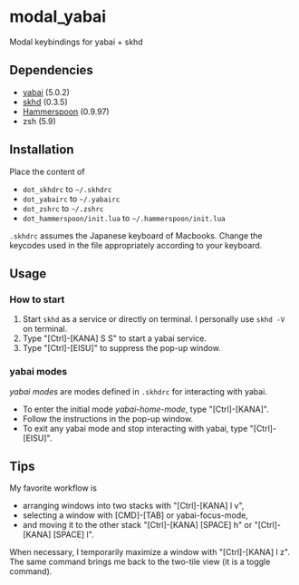 # modal_yabai
Modal keybindings for yabai + skhd

## Dependencies
- [yabai](https://github.com/koekeishiya/yabai) (5.0.2)
- [skhd](https://github.com/koekeishiya/skhd) (0.3.5)
- [Hammerspoon](https://github.com/Hammerspoon/hammerspoon) (0.9.97)
- zsh (5.9)

## Installation
Place the content of
- `dot_skhdrc` to `~/.skhdrc`
- `dot_yabairc` to `~/.yabairc`
- `dot_zshrc` to `~/.zshrc`
- `dot_hammerspoon/init.lua` to `~/.hammerspoon/init.lua`

`.skhdrc` assumes the Japanese keyboard of Macbooks.
Change the keycodes used in the file appropriately according to your keyboard.

## Usage

### How to start
1. Start `skhd` as a service or directly on terminal.
I personally use `skhd -V` on terminal.
1. Type "[Ctrl]-[KANA] S S" to start a yabai service.
1. Type "[Ctrl]-[EISU]" to suppress the pop-up window.

### yabai modes
_yabai modes_ are modes defined in `.skhdrc` for interacting with yabai.
- To enter the initial mode _yabai-home-mode_, type "[Ctrl]-[KANA]".
- Follow the instructions in the pop-up window.
- To exit any yabai mode and stop interacting with yabai, type "[Ctrl]-[EISU]".

## Tips
My favorite workflow is
- arranging windows into two stacks with "[Ctrl]-[KANA] l v",
- selecting a window with [CMD]-[TAB] or yabai-focus-mode,
- and moving it to the other stack "[Ctrl]-[KANA] [SPACE] h" or "[Ctrl]-[KANA] [SPACE] l".

When necessary, I temporarily maximize a window with "[Ctrl]-[KANA] l z". The same command brings me back to the two-tile view (it is a toggle command).
